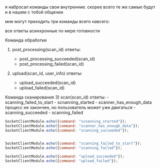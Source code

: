 я набросал команды свои внутренние. скорее всего те же самые будут и в нашем с тобой общении

мне могут приходить три команды всего навсего:

все ответы асинхронные по мере готовности

Команда обработки
1) post_processing(scan_id)
    ответы:
      - post_processing_succeeded(scan_id)
      - post_processing_failed(scan_id)



2) upload(scan_id, user_info)
    ответы:
      - upload_succeeded(scan_id)
      - upload_failed(scan_id)

Команда сканирования
3) scan(scan_id)
    ответы:
      - scanning_failed_to_start
      - scnanning_started
      - scanner_has_enough_data     процесс не закончен, но пользователь может уже двигаться
      - scanning_succeeded
      - scanning_failed


```javascript
SocketClientModule.echo({command: "scnanning_started"});
SocketClientModule.echo({command: "scanner_has_enough_data"});
SocketClientModule.echo({command: "scanning_succeeded"});


SocketClientModule.echo({command: "scanning_failed_to_start"});
SocketClientModule.echo({command: "scanning_failed"});

SocketClientModule.echo({command: "upload_succeeded"});
SocketClientModule.echo({command: "upload_failed"});
```



